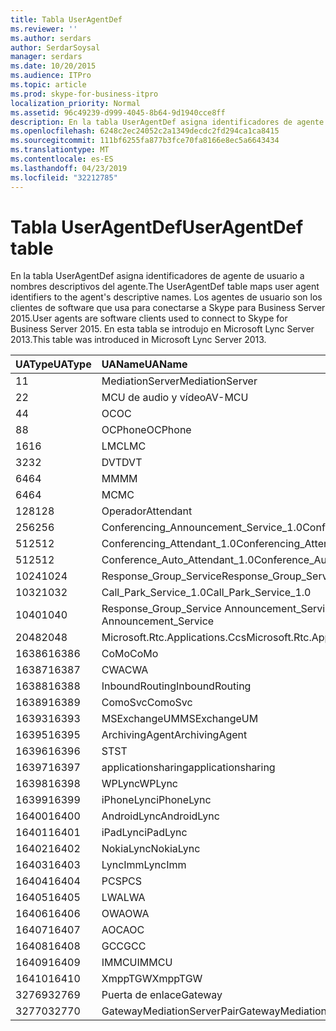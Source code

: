 ```yaml
---
title: Tabla UserAgentDef
ms.reviewer: ''
ms.author: serdars
author: SerdarSoysal
manager: serdars
ms.date: 10/20/2015
ms.audience: ITPro
ms.topic: article
ms.prod: skype-for-business-itpro
localization_priority: Normal
ms.assetid: 96c49239-d999-4045-8b64-9d1940cce8ff
description: En la tabla UserAgentDef asigna identificadores de agente de usuario a nombres descriptivos del agente. Los agentes de usuario son los clientes de software que usa para conectarse a Skype para Business Server 2015. En esta tabla se introdujo en Microsoft Lync Server 2013.
ms.openlocfilehash: 6248c2ec24052c2a1349decdc2fd294ca1ca8415
ms.sourcegitcommit: 111bf6255fa877b3fce70fa8166e8ec5a6643434
ms.translationtype: MT
ms.contentlocale: es-ES
ms.lasthandoff: 04/23/2019
ms.locfileid: "32212785"
---
```

# <a name="useragentdef-table"></a><span data-ttu-id="b97d6-105">Tabla UserAgentDef</span><span class="sxs-lookup"><span data-stu-id="b97d6-105">UserAgentDef table</span></span>
 
<span data-ttu-id="b97d6-106">En la tabla UserAgentDef asigna identificadores de agente de usuario a nombres descriptivos del agente.</span><span class="sxs-lookup"><span data-stu-id="b97d6-106">The UserAgentDef table maps user agent identifiers to the agent's descriptive names.</span></span> <span data-ttu-id="b97d6-107">Los agentes de usuario son los clientes de software que usa para conectarse a Skype para Business Server 2015.</span><span class="sxs-lookup"><span data-stu-id="b97d6-107">User agents are software clients used to connect to Skype for Business Server 2015.</span></span> <span data-ttu-id="b97d6-108">En esta tabla se introdujo en Microsoft Lync Server 2013.</span><span class="sxs-lookup"><span data-stu-id="b97d6-108">This table was introduced in Microsoft Lync Server 2013.</span></span>
  
|<span data-ttu-id="b97d6-109">**UAType**</span><span class="sxs-lookup"><span data-stu-id="b97d6-109">**UAType**</span></span>|<span data-ttu-id="b97d6-110">**UAName**</span><span class="sxs-lookup"><span data-stu-id="b97d6-110">**UAName**</span></span>|<span data-ttu-id="b97d6-111">**UACategory**</span><span class="sxs-lookup"><span data-stu-id="b97d6-111">**UACategory**</span></span>|
|:-----|:-----|:-----|
|<span data-ttu-id="b97d6-112">1</span><span class="sxs-lookup"><span data-stu-id="b97d6-112">1</span></span>  <br/> |<span data-ttu-id="b97d6-113">MediationServer</span><span class="sxs-lookup"><span data-stu-id="b97d6-113">MediationServer</span></span>  <br/> |<span data-ttu-id="b97d6-114">MediationServer</span><span class="sxs-lookup"><span data-stu-id="b97d6-114">MediationServer</span></span>  <br/> |
|<span data-ttu-id="b97d6-115">2</span><span class="sxs-lookup"><span data-stu-id="b97d6-115">2</span></span>  <br/> |<span data-ttu-id="b97d6-116">MCU de audio y vídeo</span><span class="sxs-lookup"><span data-stu-id="b97d6-116">AV-MCU</span></span>  <br/> |<span data-ttu-id="b97d6-117">MCU de audio y vídeo</span><span class="sxs-lookup"><span data-stu-id="b97d6-117">AV-MCU</span></span>  <br/> |
|<span data-ttu-id="b97d6-118">4</span><span class="sxs-lookup"><span data-stu-id="b97d6-118">4</span></span>  <br/> |<span data-ttu-id="b97d6-119">OC</span><span class="sxs-lookup"><span data-stu-id="b97d6-119">OC</span></span>  <br/> |<span data-ttu-id="b97d6-120">OC</span><span class="sxs-lookup"><span data-stu-id="b97d6-120">OC</span></span>  <br/> |
|<span data-ttu-id="b97d6-121">8</span><span class="sxs-lookup"><span data-stu-id="b97d6-121">8</span></span>  <br/> |<span data-ttu-id="b97d6-122">OCPhone</span><span class="sxs-lookup"><span data-stu-id="b97d6-122">OCPhone</span></span>  <br/> |<span data-ttu-id="b97d6-123">OCPhone</span><span class="sxs-lookup"><span data-stu-id="b97d6-123">OCPhone</span></span>  <br/> |
|<span data-ttu-id="b97d6-124">16</span><span class="sxs-lookup"><span data-stu-id="b97d6-124">16</span></span>  <br/> |<span data-ttu-id="b97d6-125">LMC</span><span class="sxs-lookup"><span data-stu-id="b97d6-125">LMC</span></span>  <br/> |<span data-ttu-id="b97d6-126">LMC</span><span class="sxs-lookup"><span data-stu-id="b97d6-126">LMC</span></span>  <br/> |
|<span data-ttu-id="b97d6-127">32</span><span class="sxs-lookup"><span data-stu-id="b97d6-127">32</span></span>  <br/> |<span data-ttu-id="b97d6-128">DVT</span><span class="sxs-lookup"><span data-stu-id="b97d6-128">DVT</span></span>  <br/> |<span data-ttu-id="b97d6-129">DVT</span><span class="sxs-lookup"><span data-stu-id="b97d6-129">DVT</span></span>  <br/> |
|<span data-ttu-id="b97d6-130">64</span><span class="sxs-lookup"><span data-stu-id="b97d6-130">64</span></span>  <br/> |<span data-ttu-id="b97d6-131">MM</span><span class="sxs-lookup"><span data-stu-id="b97d6-131">MM</span></span>  <br/> |<span data-ttu-id="b97d6-132">MM</span><span class="sxs-lookup"><span data-stu-id="b97d6-132">MM</span></span>  <br/> |
|<span data-ttu-id="b97d6-133">64</span><span class="sxs-lookup"><span data-stu-id="b97d6-133">64</span></span>  <br/> |<span data-ttu-id="b97d6-134">MC</span><span class="sxs-lookup"><span data-stu-id="b97d6-134">MC</span></span>  <br/> |<span data-ttu-id="b97d6-135">MM</span><span class="sxs-lookup"><span data-stu-id="b97d6-135">MM</span></span>  <br/> |
|<span data-ttu-id="b97d6-136">128</span><span class="sxs-lookup"><span data-stu-id="b97d6-136">128</span></span>  <br/> |<span data-ttu-id="b97d6-137">Operador</span><span class="sxs-lookup"><span data-stu-id="b97d6-137">Attendant</span></span>  <br/> |<span data-ttu-id="b97d6-138">Operador</span><span class="sxs-lookup"><span data-stu-id="b97d6-138">Attendant</span></span>  <br/> |
|<span data-ttu-id="b97d6-139">256</span><span class="sxs-lookup"><span data-stu-id="b97d6-139">256</span></span>  <br/> |<span data-ttu-id="b97d6-140">Conferencing_Announcement_Service_1.0</span><span class="sxs-lookup"><span data-stu-id="b97d6-140">Conferencing_Announcement_Service_1.0</span></span>  <br/> |<span data-ttu-id="b97d6-141">ENTIDADES DE CERTIFICACIÓN</span><span class="sxs-lookup"><span data-stu-id="b97d6-141">CAS</span></span>  <br/> |
|<span data-ttu-id="b97d6-142">512</span><span class="sxs-lookup"><span data-stu-id="b97d6-142">512</span></span>  <br/> |<span data-ttu-id="b97d6-143">Conferencing_Attendant_1.0</span><span class="sxs-lookup"><span data-stu-id="b97d6-143">Conferencing_Attendant_1.0</span></span>  <br/> |<span data-ttu-id="b97d6-144">CAA</span><span class="sxs-lookup"><span data-stu-id="b97d6-144">CAA</span></span>  <br/> |
|<span data-ttu-id="b97d6-145">512</span><span class="sxs-lookup"><span data-stu-id="b97d6-145">512</span></span>  <br/> |<span data-ttu-id="b97d6-146">Conference_Auto_Attendant_1.0</span><span class="sxs-lookup"><span data-stu-id="b97d6-146">Conference_Auto_Attendant_1.0</span></span>  <br/> |<span data-ttu-id="b97d6-147">CAA</span><span class="sxs-lookup"><span data-stu-id="b97d6-147">CAA</span></span>  <br/> |
|<span data-ttu-id="b97d6-148">1024</span><span class="sxs-lookup"><span data-stu-id="b97d6-148">1024</span></span>  <br/> |<span data-ttu-id="b97d6-149">Response_Group_Service</span><span class="sxs-lookup"><span data-stu-id="b97d6-149">Response_Group_Service</span></span>  <br/> |<span data-ttu-id="b97d6-150">RGS</span><span class="sxs-lookup"><span data-stu-id="b97d6-150">RGS</span></span>  <br/> |
|<span data-ttu-id="b97d6-151">1032</span><span class="sxs-lookup"><span data-stu-id="b97d6-151">1032</span></span>  <br/> |<span data-ttu-id="b97d6-152">Call_Park_Service_1.0</span><span class="sxs-lookup"><span data-stu-id="b97d6-152">Call_Park_Service_1.0</span></span>  <br/> |<span data-ttu-id="b97d6-153">CPS</span><span class="sxs-lookup"><span data-stu-id="b97d6-153">CPS</span></span>  <br/> |
|<span data-ttu-id="b97d6-154">1040</span><span class="sxs-lookup"><span data-stu-id="b97d6-154">1040</span></span>  <br/> |<span data-ttu-id="b97d6-155">Response_Group_Service Announcement_Service</span><span class="sxs-lookup"><span data-stu-id="b97d6-155">Response_Group_Service Announcement_Service</span></span>  <br/> |<span data-ttu-id="b97d6-156">COMO</span><span class="sxs-lookup"><span data-stu-id="b97d6-156">AS</span></span>  <br/> |
|<span data-ttu-id="b97d6-157">2048</span><span class="sxs-lookup"><span data-stu-id="b97d6-157">2048</span></span>  <br/> |<span data-ttu-id="b97d6-158">Microsoft.Rtc.Applications.Ccs</span><span class="sxs-lookup"><span data-stu-id="b97d6-158">Microsoft.Rtc.Applications.Ccs</span></span>  <br/> |<span data-ttu-id="b97d6-159">CCS</span><span class="sxs-lookup"><span data-stu-id="b97d6-159">CCS</span></span>  <br/> |
|<span data-ttu-id="b97d6-160">16386</span><span class="sxs-lookup"><span data-stu-id="b97d6-160">16386</span></span>  <br/> |<span data-ttu-id="b97d6-161">CoMo</span><span class="sxs-lookup"><span data-stu-id="b97d6-161">CoMo</span></span>  <br/> |<span data-ttu-id="b97d6-162">CoMo</span><span class="sxs-lookup"><span data-stu-id="b97d6-162">CoMo</span></span>  <br/> |
|<span data-ttu-id="b97d6-163">16387</span><span class="sxs-lookup"><span data-stu-id="b97d6-163">16387</span></span>  <br/> |<span data-ttu-id="b97d6-164">CWA</span><span class="sxs-lookup"><span data-stu-id="b97d6-164">CWA</span></span>  <br/> |<span data-ttu-id="b97d6-165">CWA</span><span class="sxs-lookup"><span data-stu-id="b97d6-165">CWA</span></span>  <br/> |
|<span data-ttu-id="b97d6-166">16388</span><span class="sxs-lookup"><span data-stu-id="b97d6-166">16388</span></span>  <br/> |<span data-ttu-id="b97d6-167">InboundRouting</span><span class="sxs-lookup"><span data-stu-id="b97d6-167">InboundRouting</span></span>  <br/> |<span data-ttu-id="b97d6-168">InboundRouting</span><span class="sxs-lookup"><span data-stu-id="b97d6-168">InboundRouting</span></span>  <br/> |
|<span data-ttu-id="b97d6-169">16389</span><span class="sxs-lookup"><span data-stu-id="b97d6-169">16389</span></span>  <br/> |<span data-ttu-id="b97d6-170">ComoSvc</span><span class="sxs-lookup"><span data-stu-id="b97d6-170">ComoSvc</span></span>  <br/> |<span data-ttu-id="b97d6-171">ComoSvc</span><span class="sxs-lookup"><span data-stu-id="b97d6-171">ComoSvc</span></span>  <br/> |
|<span data-ttu-id="b97d6-172">16393</span><span class="sxs-lookup"><span data-stu-id="b97d6-172">16393</span></span>  <br/> |<span data-ttu-id="b97d6-173">MSExchangeUM</span><span class="sxs-lookup"><span data-stu-id="b97d6-173">MSExchangeUM</span></span>  <br/> |<span data-ttu-id="b97d6-174">ExUM</span><span class="sxs-lookup"><span data-stu-id="b97d6-174">ExUM</span></span>  <br/> |
|<span data-ttu-id="b97d6-175">16395</span><span class="sxs-lookup"><span data-stu-id="b97d6-175">16395</span></span>  <br/> |<span data-ttu-id="b97d6-176">ArchivingAgent</span><span class="sxs-lookup"><span data-stu-id="b97d6-176">ArchivingAgent</span></span>  <br/> |<span data-ttu-id="b97d6-177">ARCHAGENT</span><span class="sxs-lookup"><span data-stu-id="b97d6-177">ARCHAGENT</span></span>  <br/> |
|<span data-ttu-id="b97d6-178">16396</span><span class="sxs-lookup"><span data-stu-id="b97d6-178">16396</span></span>  <br/> |<span data-ttu-id="b97d6-179">ST</span><span class="sxs-lookup"><span data-stu-id="b97d6-179">ST</span></span>  <br/> |<span data-ttu-id="b97d6-180">ST</span><span class="sxs-lookup"><span data-stu-id="b97d6-180">ST</span></span>  <br/> |
|<span data-ttu-id="b97d6-181">16397</span><span class="sxs-lookup"><span data-stu-id="b97d6-181">16397</span></span>  <br/> |<span data-ttu-id="b97d6-182">applicationsharing</span><span class="sxs-lookup"><span data-stu-id="b97d6-182">applicationsharing</span></span>  <br/> |<span data-ttu-id="b97d6-183">ASMCU</span><span class="sxs-lookup"><span data-stu-id="b97d6-183">ASMCU</span></span>  <br/> |
|<span data-ttu-id="b97d6-184">16398</span><span class="sxs-lookup"><span data-stu-id="b97d6-184">16398</span></span>  <br/> |<span data-ttu-id="b97d6-185">WPLync</span><span class="sxs-lookup"><span data-stu-id="b97d6-185">WPLync</span></span>  <br/> |<span data-ttu-id="b97d6-186">WPLync</span><span class="sxs-lookup"><span data-stu-id="b97d6-186">WPLync</span></span>  <br/> |
|<span data-ttu-id="b97d6-187">16399</span><span class="sxs-lookup"><span data-stu-id="b97d6-187">16399</span></span>  <br/> |<span data-ttu-id="b97d6-188">iPhoneLync</span><span class="sxs-lookup"><span data-stu-id="b97d6-188">iPhoneLync</span></span>  <br/> |<span data-ttu-id="b97d6-189">iPhoneLync</span><span class="sxs-lookup"><span data-stu-id="b97d6-189">iPhoneLync</span></span>  <br/> |
|<span data-ttu-id="b97d6-190">16400</span><span class="sxs-lookup"><span data-stu-id="b97d6-190">16400</span></span>  <br/> |<span data-ttu-id="b97d6-191">AndroidLync</span><span class="sxs-lookup"><span data-stu-id="b97d6-191">AndroidLync</span></span>  <br/> |<span data-ttu-id="b97d6-192">AndroidLync</span><span class="sxs-lookup"><span data-stu-id="b97d6-192">AndroidLync</span></span>  <br/> |
|<span data-ttu-id="b97d6-193">16401</span><span class="sxs-lookup"><span data-stu-id="b97d6-193">16401</span></span>  <br/> |<span data-ttu-id="b97d6-194">iPadLync</span><span class="sxs-lookup"><span data-stu-id="b97d6-194">iPadLync</span></span>  <br/> |<span data-ttu-id="b97d6-195">iPadLync</span><span class="sxs-lookup"><span data-stu-id="b97d6-195">iPadLync</span></span>  <br/> |
|<span data-ttu-id="b97d6-196">16402</span><span class="sxs-lookup"><span data-stu-id="b97d6-196">16402</span></span>  <br/> |<span data-ttu-id="b97d6-197">NokiaLync</span><span class="sxs-lookup"><span data-stu-id="b97d6-197">NokiaLync</span></span>  <br/> |<span data-ttu-id="b97d6-198">NokiaLync</span><span class="sxs-lookup"><span data-stu-id="b97d6-198">NokiaLync</span></span>  <br/> |
|<span data-ttu-id="b97d6-199">16403</span><span class="sxs-lookup"><span data-stu-id="b97d6-199">16403</span></span>  <br/> |<span data-ttu-id="b97d6-200">LyncImm</span><span class="sxs-lookup"><span data-stu-id="b97d6-200">LyncImm</span></span>  <br/> |<span data-ttu-id="b97d6-201">LyncImm</span><span class="sxs-lookup"><span data-stu-id="b97d6-201">LyncImm</span></span>  <br/> |
|<span data-ttu-id="b97d6-202">16404</span><span class="sxs-lookup"><span data-stu-id="b97d6-202">16404</span></span>  <br/> |<span data-ttu-id="b97d6-203">PCS</span><span class="sxs-lookup"><span data-stu-id="b97d6-203">PCS</span></span>  <br/> |<span data-ttu-id="b97d6-204">PCS</span><span class="sxs-lookup"><span data-stu-id="b97d6-204">PCS</span></span>  <br/> |
|<span data-ttu-id="b97d6-205">16405</span><span class="sxs-lookup"><span data-stu-id="b97d6-205">16405</span></span>  <br/> |<span data-ttu-id="b97d6-206">LWA</span><span class="sxs-lookup"><span data-stu-id="b97d6-206">LWA</span></span>  <br/> |<span data-ttu-id="b97d6-207">LWA</span><span class="sxs-lookup"><span data-stu-id="b97d6-207">LWA</span></span>  <br/> |
|<span data-ttu-id="b97d6-208">16406</span><span class="sxs-lookup"><span data-stu-id="b97d6-208">16406</span></span>  <br/> |<span data-ttu-id="b97d6-209">OWA</span><span class="sxs-lookup"><span data-stu-id="b97d6-209">OWA</span></span>  <br/> |<span data-ttu-id="b97d6-210">OWA</span><span class="sxs-lookup"><span data-stu-id="b97d6-210">OWA</span></span>  <br/> |
|<span data-ttu-id="b97d6-211">16407</span><span class="sxs-lookup"><span data-stu-id="b97d6-211">16407</span></span>  <br/> |<span data-ttu-id="b97d6-212">AOC</span><span class="sxs-lookup"><span data-stu-id="b97d6-212">AOC</span></span>  <br/> |<span data-ttu-id="b97d6-213">AOC</span><span class="sxs-lookup"><span data-stu-id="b97d6-213">AOC</span></span>  <br/> |
|<span data-ttu-id="b97d6-214">16408</span><span class="sxs-lookup"><span data-stu-id="b97d6-214">16408</span></span>  <br/> |<span data-ttu-id="b97d6-215">GCC</span><span class="sxs-lookup"><span data-stu-id="b97d6-215">GCC</span></span>  <br/> |<span data-ttu-id="b97d6-216">GCC</span><span class="sxs-lookup"><span data-stu-id="b97d6-216">GCC</span></span>  <br/> |
|<span data-ttu-id="b97d6-217">16409</span><span class="sxs-lookup"><span data-stu-id="b97d6-217">16409</span></span>  <br/> |<span data-ttu-id="b97d6-218">IMMCU</span><span class="sxs-lookup"><span data-stu-id="b97d6-218">IMMCU</span></span>  <br/> |<span data-ttu-id="b97d6-219">IMMCU</span><span class="sxs-lookup"><span data-stu-id="b97d6-219">IMMCU</span></span>  <br/> |
|<span data-ttu-id="b97d6-220">16410</span><span class="sxs-lookup"><span data-stu-id="b97d6-220">16410</span></span>  <br/> |<span data-ttu-id="b97d6-221">XmppTGW</span><span class="sxs-lookup"><span data-stu-id="b97d6-221">XmppTGW</span></span>  <br/> |<span data-ttu-id="b97d6-222">XmppGateway</span><span class="sxs-lookup"><span data-stu-id="b97d6-222">XmppGateway</span></span>  <br/> |
|<span data-ttu-id="b97d6-223">32769</span><span class="sxs-lookup"><span data-stu-id="b97d6-223">32769</span></span>  <br/> |<span data-ttu-id="b97d6-224">Puerta de enlace</span><span class="sxs-lookup"><span data-stu-id="b97d6-224">Gateway</span></span>  <br/> |<span data-ttu-id="b97d6-225">Puerta de enlace</span><span class="sxs-lookup"><span data-stu-id="b97d6-225">Gateway</span></span>  <br/> |
|<span data-ttu-id="b97d6-226">32770</span><span class="sxs-lookup"><span data-stu-id="b97d6-226">32770</span></span>  <br/> |<span data-ttu-id="b97d6-227">GatewayMediationServerPair</span><span class="sxs-lookup"><span data-stu-id="b97d6-227">GatewayMediationServerPair</span></span>  <br/> |<span data-ttu-id="b97d6-228">GatewayMediationServerPair</span><span class="sxs-lookup"><span data-stu-id="b97d6-228">GatewayMediationServerPair</span></span>  <br/> |
   

